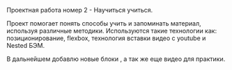 Проектная работа номер 2 - Научиться учиться.

Проект помогает понять способы учить и запоминать материал, используя различные методики. Используются такие технологии как: позиционирование, flexbox, технология вставки видео с youtube и Nested БЭМ.

В дальнейшем добавлю новые блоки , а так же еще видео для практики.